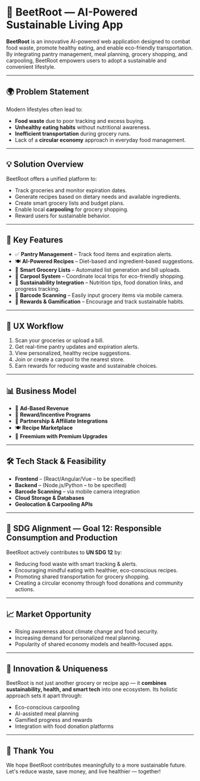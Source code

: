 # 🥦 BeetRoot — AI-Powered Sustainable Living App

**BeetRoot** is an innovative AI-powered web application designed to combat food waste, promote healthy eating, and enable eco-friendly transportation. By integrating pantry management, meal planning, grocery shopping, and carpooling, BeetRoot empowers users to adopt a sustainable and convenient lifestyle.

---

## 🌍 Problem Statement

Modern lifestyles often lead to:

- **Food waste** due to poor tracking and excess buying.
- **Unhealthy eating habits** without nutritional awareness.
- **Inefficient transportation** during grocery runs.
- Lack of a **circular economy** approach in everyday food management.

---

## 💡 Solution Overview

BeetRoot offers a unified platform to:

- Track groceries and monitor expiration dates.
- Generate recipes based on dietary needs and available ingredients.
- Create smart grocery lists and budget plans.
- Enable local **carpooling** for grocery shopping.
- Reward users for sustainable behavior.

---

## 🧠 Key Features

- ✅ **Pantry Management** – Track food items and expiration alerts.
- 🍽️ **AI-Powered Recipes** – Diet-based and ingredient-based suggestions.
- 🛒 **Smart Grocery Lists** – Automated list generation and bill uploads.
- 🚗 **Carpool System** – Coordinate local trips for eco-friendly shopping.
- 🥕 **Sustainability Integration** – Nutrition tips, food donation links, and progress tracking.
- 📱 **Barcode Scanning** – Easily input grocery items via mobile camera.
- 🎁 **Rewards & Gamification** – Encourage and track sustainable habits.

---

## 🧭 UX Workflow

1. Scan your groceries or upload a bill.
2. Get real-time pantry updates and expiration alerts.
3. View personalized, healthy recipe suggestions.
4. Join or create a carpool to the nearest store.
5. Earn rewards for reducing waste and sustainable choices.

---

## 📊 Business Model

- 📢 **Ad-Based Revenue**
- 🎁 **Reward/Incentive Programs**
- 🤝 **Partnership & Affiliate Integrations**
- 🍽️ **Recipe Marketplace**
- 💎 **Freemium with Premium Upgrades**

---

## 🛠️ Tech Stack & Feasibility

- **Frontend** – (React/Angular/Vue – to be specified)
- **Backend** – (Node.js/Python – to be specified)
- **Barcode Scanning** – via mobile camera integration
- **Cloud Storage & Databases**
- **Geolocation & Carpooling APIs**

---

## 🎯 SDG Alignment — Goal 12: Responsible Consumption and Production

BeetRoot actively contributes to **UN SDG 12** by:

- Reducing food waste with smart tracking & alerts.
- Encouraging mindful eating with healthier, eco-conscious recipes.
- Promoting shared transportation for grocery shopping.
- Creating a circular economy through food donations and community actions.

---

## 📈 Market Opportunity

- Rising awareness about climate change and food security.
- Increasing demand for personalized meal planning.
- Popularity of shared economy models and health-focused apps.

---

## 🚀 Innovation & Uniqueness

BeetRoot is not just another grocery or recipe app — it **combines sustainability, health, and smart tech** into one ecosystem. Its holistic approach sets it apart through:

- Eco-conscious carpooling
- AI-assisted meal planning
- Gamified progress and rewards
- Integration with food donation platforms

---

## 🙌 Thank You

We hope BeetRoot contributes meaningfully to a more sustainable future. Let's reduce waste, save money, and live healthier — together!

